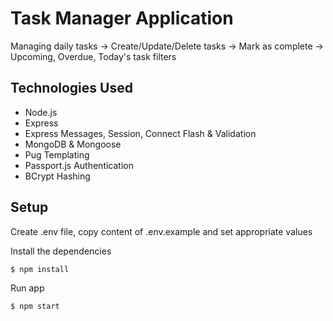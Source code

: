 # Task Manager Application

Managing daily tasks
-> Create/Update/Delete tasks
-> Mark as complete
-> Upcoming, Overdue, Today's task filters

## Technologies Used

- Node.js
- Express
- Express Messages, Session, Connect Flash & Validation
- MongoDB & Mongoose
- Pug Templating
- Passport.js Authentication
- BCrypt Hashing

## Setup

Create .env file, copy content of .env.example and set appropriate values

Install the dependencies

```sh
$ npm install
```

Run app

```sh
$ npm start
```
